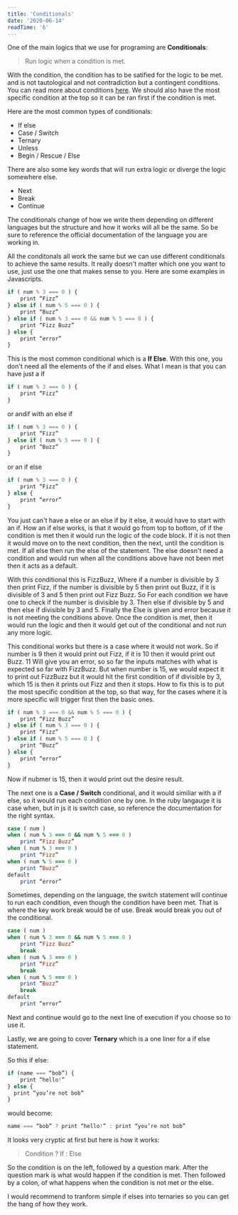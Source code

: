 ```yaml
---
title: 'Conditionals'
date: '2020-06-14'
readTime: '6'
---
```


One of the main logics that we use for programing are **Conditionals**:

> Run logic when a condition is met. 

With the condition, the condition has to be satified for the logic to be met. and is not tautological and not contradiction but a contingent conditions. You can read more about conditions [here](https://hd-blog-drab.vercel.app/posts/comparators). We should also have the most specific condition at the top so it can be ran first if the condition is met.

Here are the most common types of conditionals:
- If else 
- Case / Switch
- Ternary 
- Unless
- Begin / Rescue / Else

There are also some key words that will run extra logic or diverge the logic somewhere else. 
- Next 
- Break 
- Continue 

The conditionals change of how we write them depending on different languages but the structure and how it works will all be the same. So be sure to reference the official documentation of the language you are working in. 

All the conditonals all work the same but we can use different conditionals to achieve the same results. It really doesn't matter which one you want to use, just use the one that makes sense to you. Here are some examples in Javascripts.

```js
if ( num % 3 === 0 ) {
	print “Fizz”
} else if ( num % 5 === 0 ) {
	print “Buzz”
} else if ( num % 3 === 0 && num % 5 === 0 ) {
	print “Fizz Buzz”
} else {
	print “error”
}
```

This is the most common conditional which is a **If Else**. With this one, you don't need all the elements of the if and elses. What I mean is that you can have just a if 

```js
if ( num % 3 === 0 ) {
	print “Fizz”
} 
```

or andif with an else if
```js
if ( num % 3 === 0 ) {
	print “Fizz”
} else if ( num % 5 === 0 ) {
	print “Buzz”
}
```

or an if else 

```js
if ( num % 3 === 0 ) {
	print “Fizz”
} else {
	print “error”
}
```

You just can't have a else or an else if by it else, it would have to start with an if. How an if else works, is that it would go from top to bottom, of if the condition is met then it would run the logic of the code block. If it is not then it would move on to the next condition, then the next, until the condition is met. If all else then run the else of the statement. The else doesn't need a condition and would run when all the conditions above have not been met then it acts as a default. 

With this conditional this is FizzBuzz, Where if a number is divisible by 3 then print Fizz, if the number is divisible by 5 then print out Buzz, if it is divisible of 3 and 5 then print out Fizz Buzz. So For each condition we have one to check if the number is divisible by 3. Then else if divisible by 5 and then else if divisible by 3 and 5. Finally the Else is given and error because it is not meeting the conditions above. Once the condition is met, then it would run the logic and then it would get out of the conditional and not run any more logic. 

This conditional works but there is a case where it would not work. So if number is 9 then it would print out Fizz, if it is 10 then it would print out Buzz. 11 Will give you an error, so so far the inputs matches with what is expected so far with FizzBuzz. But when number is 15, we would expect it to print out FizzBuzz but it would hit the first condition of if divisible by 3, which 15 is then it prints out Fizz and then it stops. How to fix this is to put the most specific condition at the top, so that way, for the cases where it is more specific will trigger first then the basic ones.

```js
if ( num % 3 === 0 && num % 5 === 0 ) {
	print “Fizz Buzz”
} else if ( num % 3 === 0 ) {
	print “Fizz”
} else if ( num % 5 === 0 ) {
	print “Buzz”
} else {
	print “error”
}
```

Now if nubmer is 15, then it would print out the desire result. 

The next one is a **Case / Switch** conditional, and it would similiar with a if else, so it would run each condition one by one. In the ruby langauge it is case when, but in js it is switch case, so reference the documentation for the right syntax.

```ruby
case ( num )
when ( num % 3 === 0 && num % 5 === 0 )
	print “Fizz Buzz”
when ( num % 3 === 0 )
	print “Fizz”
when ( num % 5 === 0 )
	print “Buzz”
default 
	print “error”
```

Sometimes, depending on the language, the switch statement will continue to run each condition, even though the condition have been met. That is where the key work break would be of use. Break would break you out of the conditional.

```ruby
case ( num )
when ( num % 3 === 0 && num % 5 === 0 )
	print “Fizz Buzz”
	break
when ( num % 3 === 0 )
	print “Fizz”
	break
when ( num % 5 === 0 )
	print “Buzz”
	break
default 
	print “error”
```

Next and continue would go to the next line of execution if you choose so to use it.

Lastly, we are going to cover **Ternary** which is a one liner for a if else statement.

So this if else:

```js
if (name === “bob”) {
	print “hello!”
} else {
  print “you’re not bob”
}
```

would become:

```js
name === “bob” ? print “hello!” : print “you’re not bob”
```

It looks very cryptic at first but here is how it works:

> Condition ? If : Else

So the condition is on the left, followed by a question mark. After the question mark is what would happen if the condition is met. Then followed by a colon, of what happens when the condition is not met or the else. 

I would recommend to tranform simple if elses into ternaries so you can get the hang of how they work. 